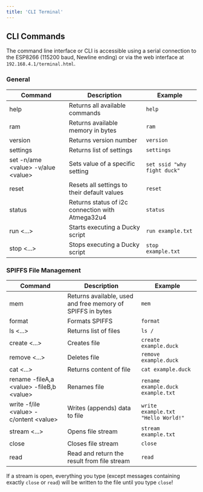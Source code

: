 ```yaml
---
title: 'CLI Terminal'
---
```


## CLI Commands

The command line interface or CLI is accessible using a serial connection to the ESP8266 (115200 baud, Newline ending) or via the web interface at `192.168.4.1/terminal.html`.  

### General

| Command | Description | Example |
| ------- | ----------- | ------- |
| help | Returns all available commands | `help` |
| ram | Returns available memory in bytes | `ram` |
| version | Returns version number | `version` |
| settings | Returns list of settings | `settings` |
| set -n/ame &lt;value> -v/alue &lt;value> | Sets value of a specific setting | `set ssid "why fight duck"` |
| reset | Resets all settings to their default values | `reset` |
| status | Returns status of i2c connection with Atmega32u4 | `status` |
| run <...> | Starts executing a Ducky script | `run example.txt` |
| stop <...> | Stops executing a Ducky script | `stop example.txt` |

### SPIFFS File Management

| Command | Description | Example |
| ------- | ----------- | ------- |
| mem | Returns available, used and free memory of SPIFFS in bytes | `mem` |
| format | Formats SPIFFS | `format` |
| ls <...> | Returns list of files | `ls /` |
| create <...> | Creates file | `create example.duck` |
| remove <...> | Deletes file | `remove example.duck` |
| cat <...> | Returns content of file | `cat example.duck` |
| rename -fileA,a &lt;value> -fileB,b &lt;value> | Renames file | `rename example.duck example.txt` |
| write -f/ile &lt;value> -c/ontent &lt;value> | Writes (appends) data to file | `write example.txt "Hello World!"` |
| stream <...> | Opens file stream | `stream example.txt` |
| close | Closes file stream | `close` |
| read | Read and return the result from file stream | `read` |

If a stream is open, everything you type (except messages containing exactly `close` or `read`) will be written to the file until you type `close`!  